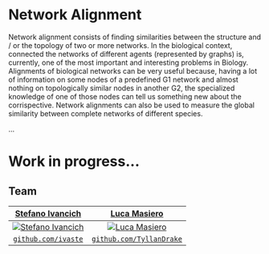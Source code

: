 # Network Alignment

Network alignment consists of finding similarities between the structure and / or the topology of two or more networks.
In the biological context, connected the networks of different agents (represented by graphs) is, currently, one of the most important and interesting problems in Biology. Alignments of biological networks can be very useful because, having a lot of information on some nodes of a predefined G1 network and almost nothing on topologically similar nodes in another G2, the specialized knowledge of one of those nodes can tell us something new about the corrispective. Network alignments can also be used to measure the global similarity between complete networks of different species.

...

# Work in progress...

## Team
| <a href="https://stefanoivancich.com" target="_blank">**Stefano Ivancich**</a> | <a href="https://github.com/TyllanDrake" target="_blank">**Luca Masiero**</a> |
| :---: |:---:|
| [![Stefano Ivancich](https://avatars1.githubusercontent.com/u/36710626?s=200&v=4)](https://stefanoivancich.com)    | [![Luca Masiero](https://avatars1.githubusercontent.com/u/48916928?s=200&v=4?s=200)](https://github.com/TyllanDrake) |
| <a href="https://github.com/ivaste" target="_blank">`github.com/ivaste`</a> | <a href="https://github.com/TyllanDrake" target="_blank">`github.com/TyllanDrake`</a> |
